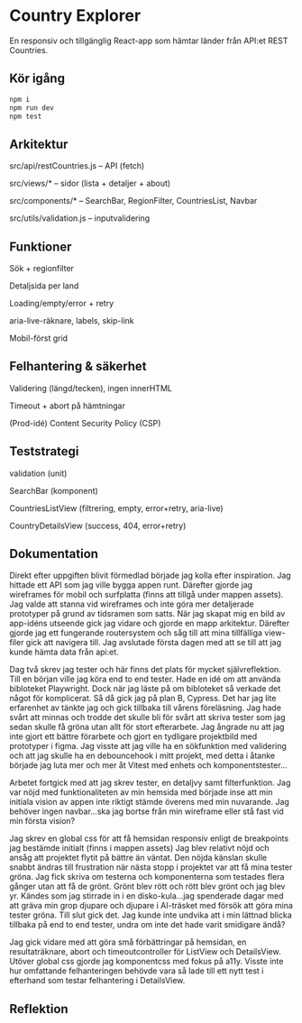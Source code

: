 # Country Explorer

En responsiv och tillgänglig React-app som hämtar länder från API:et REST Countries.

## Kör igång

```bash
npm i
npm run dev
npm test
```

## Arkitektur

src/api/restCountries.js – API (fetch)

src/views/\* – sidor (lista + detaljer + about)

src/components/\* – SearchBar, RegionFilter, CountriesList, Navbar

src/utils/validation.js – inputvalidering

## Funktioner

Sök + regionfilter

Detaljsida per land

Loading/empty/error + retry

aria-live-räknare, labels, skip-link

Mobil-först grid

## Felhantering & säkerhet

Validering (längd/tecken), ingen innerHTML

Timeout + abort på hämtningar

(Prod-idé) Content Security Policy (CSP)

## Teststrategi

validation (unit)

SearchBar (komponent)

CountriesListView (filtrering, empty, error+retry, aria-live)

CountryDetailsView (success, 404, error+retry)

## Dokumentation

Direkt efter uppgiften blivit förmedlad började jag kolla efter inspiration. Jag hittade ett API som jag ville bygga appen runt.
Därefter gjorde jag wireframes för mobil och surfplatta (finns att tillgå under mappen assets). Jag valde att stanna vid wireframes och inte göra mer detaljerade prototyper på grund av tidsramen som satts.
När jag skapat mig en bild av app-idéns utseende gick jag vidare och gjorde en mapp arkitektur. Därefter gjorde jag ett fungerande routersystem och såg till att mina tillfälliga view-filer gick att navigera till.
Jag avslutade första dagen med att se till att jag kunde hämta data från api:et.

Dag två skrev jag tester och här finns det plats för mycket självreflektion. Till en början ville jag köra end to end tester. Hade en idé om att använda bibloteket Playwright. Dock när jag läste på om bibloteket så verkade det något för komplicerat. Så då gick jag på plan B, Cypress. Det har jag lite erfarenhet av tänkte jag och gick tillbaka till vårens föreläsning. Jag hade svårt att minnas och trodde det skulle bli för svårt att skriva tester som jag sedan skulle få gröna utan allt för stort efterarbete. Jag ångrade nu att jag inte gjort ett bättre förarbete och gjort en tydligare projektbild med prototyper i figma.
Jag visste att jag ville ha en sökfunktion med validering och att jag skulle ha en debouncehook i mitt projekt, med detta i åtanke började jag luta mer och mer åt Vitest med enhets och komponentstester...

Arbetet fortgick med att jag skrev tester, en detaljvy samt filterfunktion. Jag var nöjd med funktionaliteten av min hemsida med började inse att min initiala vision av appen inte riktigt stämde överens med min nuvarande. Jag behöver ingen navbar...ska jag bortse från min wireframe eller stå fast vid min första vision?

Jag skrev en global css för att få hemsidan responsiv enligt de breakpoints jag bestämde initialt (finns i mappen assets) Jag blev relativt nöjd och ansåg att projektet flytit på bättre än väntat. Den nöjda känslan skulle snabbt ändras till frustration när nästa stopp i projektet var att få mina tester gröna. Jag fick skriva om testerna och komponenterna som testades flera gånger utan att få de grönt. Grönt blev rött och rött blev grönt och jag blev yr. Kändes som jag stirrade in i en disko-kula...jag spenderade dagar med att gräva min grop djupare och djupare i AI-träsket med försök att göra mina tester gröna. Till slut gick det. Jag kunde inte undvika att i min lättnad blicka tillbaka på end to end tester, undra om inte det hade varit smidigare ändå?

Jag gick vidare med att göra små förbättringar på hemsidan, en resultaträknare, abort och timeoutcontroller för ListView och DetailsView. Utöver global css gjorde jag komponentcss med fokus på a11y. Visste inte hur omfattande felhanteringen behövde vara så lade till ett nytt test i efterhand som testar felhantering i DetailsView.

## Reflektion

